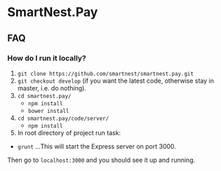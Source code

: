 # SmartNest.Pay

## FAQ

### How do I run it locally?
1. `git clone https://github.com/smartnest/smartnest.pay.git`
2. `git checkout develop` (if you want the latest code, otherwise stay in master, i.e. do nothing).
3. `cd smartnest.pay/`
   * `npm install`
   * `bower install`
6. `cd smartnest.pay/code/server/`
   * `npm install`
8. In root directory of project run task:
  * `grunt` ...This will start the Express server on port 3000.

Then go to `localhost:3000` and you should see it up and running.
